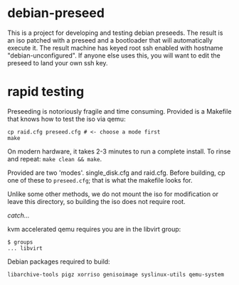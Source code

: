 # debian-preseed

This is a project for developing and testing debian preseeds.  The result is an iso patched with a preseed and a bootloader that will automatically execute it.  The result machine has keyed root ssh enabled with hostname "debian-unconfigured".  If anyone else uses this, you will want to edit the preseed to land your own ssh key.

# rapid testing

Preseeding is notoriously fragile and time consuming.  Provided is a Makefile that knows how to test the iso via qemu:

```
cp raid.cfg preseed.cfg # <- choose a mode first
make
```

On modern hardware, it takes 2-3 minutes to run a complete install.  To rinse and repeat: `make clean && make`.

Provided are two 'modes'.  single_disk.cfg and raid.cfg.  Before building, cp one of these to `preseed.cfg`; that is what the makefile looks for.

Unlike some other methods, we do not mount the iso for modification or leave this directory, so building the iso does not require root.

_catch..._

kvm accelerated qemu requires you are in the libvirt group:

```
$ groups
... libvirt
```

Debian packages required to build:

```
libarchive-tools pigz xorriso genisoimage syslinux-utils qemu-system
```
